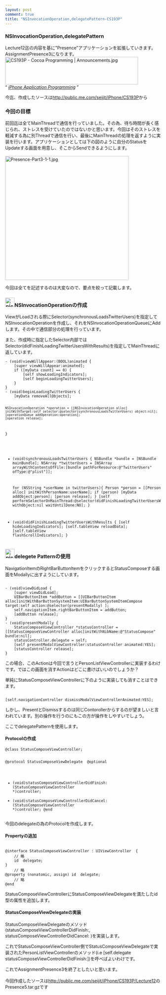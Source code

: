 ```yaml
---
layout: post
comment: true
title: "NSInvocationOperation,delegatePattern-CS193P"
---
```

### NSInvocationOperation,delegatePattern

<p>Lecture12迄の内容を基に"Presence"アプリケーションを拡張していきます。
AssignmentPresence3になります。
<br />
<img src="http://img.seiji.me/blog/2008/11/cs193p-cocoa-programming-announcements.jpg" alt="CS193P - Cocoa Programming | Announcements.jpg" border="0" width="430" height="89" />
	<br />
	<q>
		<cite><a href="http://www.stanford.edu/class/cs193p/cgi-bin/index.php">iPhone Application Programming</a></cite>
	</q>
</p><!--more--><p>
今迄、作成したソースは<a href="http://public.me.com/seijit/iPhone/CS193P">http://public.me.com/seijit/iPhone/CS193P</a>から
</p>

### 今回の目標
<p>前回迄は全てMainThreadで通信を行っていました。その為、待ち時間が長く感じられ、ストレスを受けていたのではないかと思います。今回はそのストレスを軽減する為に別Threadで通信を行い、最後にMainThreadの処理を返すように実装を行います。アプリケーションとしては下の図のように自分のStatusをUpdateする画面を用意し、そこからSendできるようにします。
<br /><br />
<img src="http://img.seiji.me/blog/2008/12/presence-part3-1-1.jpg" alt="Presence-Part3-1-1.jpg" border="0" width="400" />
</p>
<p>
今回は全てを記述するのは大変なので、要点を絞って記載します。
</p>
<h3><img src="http://img.seiji.me/blog/2008/11/xcode.png" alt="picture.png" border="0" width="30" height="30" />NSInvocationOperationの作成</h3>
<p>ViewがLoadされる際にSelector(synchronousLoadsTwitterUsers)を指定してNSInvocationOperationを作成し、それをNSInvocationOperationQueueにAddします。その中で通信部分の処理を行っています。</p>
<p>また、作成時に指定したSelector内部ではSelector(didFinishLoadingTwitterUsersWithResults)を指定してMainThreadに返しています。
</p>
<pre><code>- (void)viewWillAppear:(BOOL)animated {
    [super viewWillAppear:animated];
	if ([myData count] == 0) {
		[self showLoadingIndicators];
		[self beginLoadingTwitterUsers];
	}
}
- (void)beginLoadingTwitterUsers {
	[myData removeAllObjects];

	NSInvocationOperation *operation = [[NSInvocationOperation alloc] initWithTarget:self selector:@selector(synchronousLoadsTwitterUsers) object:nil];
	[operationQueue addOperation:operation];
	[operation release];
}
- (void)synchronousLoadsTwitterUsers {
	NSBundle *bundle = [NSBundle mainBundle];
	NSArray *twitterUsers = [NSArray arrayWithContentsOfFile:[bundle pathForResource:@"TwitterUsers" ofType:@"plist"]];

	for (NSString *userName in twitterUsers){
		Person *person = [[Person alloc] initWithPersonName:userName];
		if (person)
			[myData addObject:person];
		[person release];
	}
	[self performSelectorOnMainThread:@selector(didFinishLoadingTwitterUsersWithResults) withObject:nil waitUntilDone:NO];
}
- (void)didFinishLoadingTwitterUsersWithResults {
	[self hideLoadingIndicators];
	[self.tableView reloadData];
    [self.tableView flashScrollIndicators];
}</code></pre>

<h3><img src="http://img.seiji.me/blog/2008/11/xcode.png" alt="picture.png" border="0" width="30" height="30" />delegete Patternの使用</h3>
<p>NavigationItemのRightBarButtonItemをクリックするとStatusComposeする画面をModallyに出すようにしています。</p>
<pre><code>
- (void)viewDidLoad {
    [super viewDidLoad];
	UIBarButtonItem *addButton = [[UIBarButtonItem alloc]initWithBarButtonSystemItem:UIBarButtonSystemItemCompose target:self action:@selector(presentModally) ];
	self.navigationItem.rightBarButtonItem = addButton;
	[addButton release];
}
- (void)presentModally {
	StatusComposeViewController *statusController = [[StatusComposeViewController alloc]initWithNibName:@"StatusCompose" bundle:nil];
	statusController.delegate = self;
	[self presentModalViewController:statusController animated:YES];
	[statusController release];
}
</code></pre>
<p>この場合、このActionは今回で言うとPersonListViewControllerに実装するわけです。ではこの画面を消すActionはどこに書けばいいのでしょうか？</p>

<p>単純にStatusComposeViewControllerに下のように実装しても消すことはできます。</p>
<pre><code>
[self.navigationController dismissModalViewControllerAnimated:YES];
</code></pre>
<p>しかし、PresentとDismissするのは同じContorollerからするのが望ましいと言われています。別の操作を行うのにもこの方が操作をしやすいでしょう。</p>
<p>ここでdelegatePatternを使用します。</p>
<h4>Protocolの作成</h4>
<pre><code>@class StatusComposeViewController;

@protocol StatusComposeViewDelegate <nsobject>
@optional
- (void)statusComposeViewControllerDidFinish:(StatusComposeViewController *)controller;
- (void)statusComposeViewControllerDidCancel:(StatusComposeViewController *)controller;
@end</code></pre>
<p>今回のdelegateの為のProtocolを作成します。</p>
<h4>Propertyの追加</h4>
<pre><code>
@interface StatusComposeViewController : UIViewController <uitextFieldDelegate> {
	// 略
	id <statusComposeViewDelegate> delegate;
}
	// 略
@property (nonatomic, assign) id <statusComposeViewDelegate> delegate;
	// 略
@end
</code></pre>
<p>StatusComposeViewControllerにStatusComposeViewDelegateを満たしたid型の属性を追加します。</p>

<h4>StatusComposeViewDelegateの実装</h4>
<p> StatusComposeViewDelegateのメソッド(statusComposeViewControllerDidFinish:, statusComposeViewControllerDidCancel: )を実装します。</p>

<p>これでStatusComposeViewController側でStatusComposeViewDelegateで実装されたPersonListViewControllerのメソッド(i.e [self.delegate statusComposeViewControllerDidFinish:])を呼べばよいわけです。</p>

<p>これでAssignmentPresence3を終了としたいと思います。<br /><br />
今回作成したソースは<a href="http://public.me.com/seijit/iPhone/CS193P/Lecture12">http://public.me.com/seijit/iPhone/CS193P/Lecture12</a>のPresence5.tar.gzです
</p>
